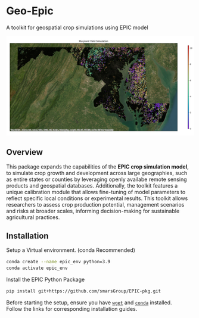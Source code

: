 
# Geo-Epic
A toolkit for geospatial crop simulations using EPIC model

!['Maryland_Yield'](./assets/Yield_MD.png)

## Overview

This package expands the capabilities of the **EPIC crop simulation model**, to simulate crop growth and development across large geographies, such as entire states or counties by leveraging openly availabe remote sensing products and geospatial databases. Additionally, the toolkit features a unique calibration module that allows fine-tuning of model parameters to reflect specific local conditions or experimental results. This toolkit allows researchers to assess crop production potential, management scenarios and risks at broader scales, informing decision-making for sustainable agricultural practices.

## Installation

Setup a Virtual environment. (conda Recommended)
```bash
conda create --name epic_env python=3.9
conda activate epic_env
```
Install the EPIC Python Package
```bash
pip install git+https://github.com/smarsGroup/EPIC-pkg.git
```

Before starting the setup, ensure you have [`wget`](https://cloudcone.com/docs/article/the-linux-wget-command/) and [`conda`](https://docs.conda.io/projects/conda/en/latest/user-guide/install/linux.html) installed. <br> Follow the links for corresponding installation guides.